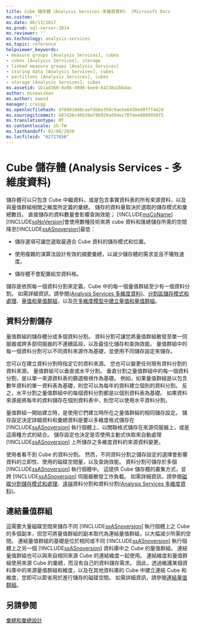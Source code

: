 ```yaml
---
title: Cube 儲存體（Analysis Services-多維度資料） |Microsoft Docs
ms.custom: ''
ms.date: 06/13/2017
ms.prod: sql-server-2014
ms.reviewer: ''
ms.technology: analysis-services
ms.topic: reference
helpviewer_keywords:
- measure groups [Analysis Services], cubes
- cubes [Analysis Services], storage
- linked measure groups [Analysis Services]
- storing data [Analysis Services], cubes
- partitions [Analysis Services], cubes
- storage [Analysis Services], cubes
ms.assetid: 1b1ad360-9a9b-4996-bee9-84238a2bb4ac
author: minewiskan
ms.author: owend
manager: craigg
ms.openlocfilehash: d780010d0cae7dbbe358c9ae5e6430ed0fff4d2d
ms.sourcegitcommit: b87d36c46b39af8b929ad94ec707dee8800950f5
ms.translationtype: MT
ms.contentlocale: zh-TW
ms.lasthandoff: 02/08/2020
ms.locfileid: "62727656"
---
```

# <a name="cube-storage-analysis-services---multidimensional-data"></a>Cube 儲存體 (Analysis Services - 多維度資料)
  儲存體可以只包含 Cube 中繼資料，或是包含事實資料表的所有來源資料，以及與量值群組相關之維度所定義的彙總。 儲存的資料量取決於選取的儲存模式和彙總數目。 直接儲存的資料數量會影響查詢效能； [!INCLUDE[msCoName](../../includes/msconame-md.md)][!INCLUDE[ssNoVersion](../../includes/ssnoversion-md.md)]會使用數種技術來將 cube 資料和匯總儲存所需的空間降至[!INCLUDE[ssASnoversion](../../includes/ssasnoversion-md.md)]最低：  
  
-   儲存選項可讓您選取最適合 Cube 資料的儲存模式和位置。  
  
-   使用複雜的演算法設計有效的摘要彙總，以減少儲存體的需求並且不犧牲速度。  
  
-   儲存體不會配置給空資料格。  
  
 儲存是依照每一個資料分割來定義，Cube 中的每一個量值群組至少有一個資料分割。 如需詳細資訊，請參閱[&#40;Analysis Services 多維度資料&#41;](partitions-analysis-services-multidimensional-data.md)、[分割區儲存模式和處理](partitions-partition-storage-modes-and-processing.md)、[量值和量值群組](../multidimensional-models/measures-and-measure-groups.md)，以及[在多維度模型中建立量值和量值群組](../multidimensional-models/create-measures-and-measure-groups-in-multidimensional-models.md)。  
  
## <a name="partition-storage"></a>資料分割儲存  
 量值群組的儲存體分成多個資料分割。 資料分割可讓您將量值群組散發至單一伺服器或跨多部伺服器的不連續區段，以及最佳化儲存和查詢效能。 量值群組中的每一個資料分割可以不同資料來源作為基礎，並使用不同儲存設定來儲存。  
  
 您可以在建立資料分割時指定它的資料來源。 您也可以變更任何現有資料分割的資料來源。 量值群組可以垂直或水平分割。 垂直分割之量值群組中的每一個資料分割，是以單一來源資料表的篩選檢視作為基礎。 例如，如果量值群組是以包含數年資料的單一資料表為基礎，則您可以為每年的資料建立個別的資料分割。 反之，水平分割之量值群組中的每個資料分割都是以個別資料表為基礎。 如果資料來源是將每年的資料儲存在個別資料表中，則您可以使用水平資料分割。  
  
 量值群組一開始建立時，是使用它們建立時所在之量值群組的相同儲存設定。 儲存設定決定詳細資料和彙總資料是要以多維度格式儲存在 [!INCLUDE[ssASnoversion](../../includes/ssasnoversion-md.md)] 執行個體上、以關聯格式儲存在來源伺服器上，或是這兩種方式的結合。 儲存設定也決定是否使用主動式快取來自動處理 [!INCLUDE[ssASnoversion](../../includes/ssasnoversion-md.md)] 上所儲存之多維度資料的來源資料變更。  
  
 使用者看不到 Cube 的資料分割。 然而，不同資料分割之儲存設定的選擇會影響資料的立即性、使用的磁碟空間量，以及查詢效能。 資料分割可儲存於多個 [!INCLUDE[ssASnoversion](../../includes/ssasnoversion-md.md)] 執行個體中。 這提供 Cube 儲存體的叢集方式，並跨 [!INCLUDE[ssASnoversion](../../includes/ssasnoversion-md.md)] 伺服器散發工作負載。 如需詳細資訊，請參閱[磁碟分割儲存模式和處理](partitions-partition-storage-modes-and-processing.md)、[遠端](partitions-remote-partitions.md)資料分割和資料分割[&#40;Analysis Services 多維度資料&#41;](partitions-analysis-services-multidimensional-data.md)。  
  
## <a name="linked-measure-groups"></a>連結量值群組  
 這需要大量磁碟空間來儲存不同 [!INCLUDE[ssASnoversion](../../includes/ssasnoversion-md.md)] 執行個體上之 Cube 的多個副本，但您可將量值群組的副本取代為連結量值群組，以大幅減少所需的空間。 連結量值群組的基礎是位於相同或不同 [!INCLUDE[ssASnoversion](../../includes/ssasnoversion-md.md)] 執行個體上之另一個 [!INCLUDE[ssASnoversion](../../includes/ssasnoversion-md.md)] 資料庫中之 Cube 的量值群組。 連結量值群組也可以與來自相同來源 Cube 的連結維度一起使用。 連結維度和量值群組使用來源 Cube 的彙總，而沒有自己的資料儲存需求。 因此，透過維護某個資料庫中的來源量值群組和維度，以及在其他資料庫的 Cube 中建立連結 Cube 和維度，您即可以節省用於進行儲存的磁碟空間。 如需詳細資訊，請參閱[連結量值群組](../multidimensional-models/linked-measure-groups.md)。  
  
## <a name="see-also"></a>另請參閱  
 [彙總和彙總設計](aggregations-and-aggregation-designs.md)  
  
  
